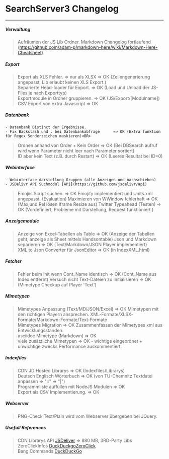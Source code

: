 ﻿# SearchServer3 Changelog
----
##### Verwaltung
> Aufräumen der JS Lib Ordner.
> Markdown Changelog fortlaufend (https://github.com/adam-p/markdown-here/wiki/Markdown-Here-Cheatsheet)

##### Export
> Export als XLS Fehler. => nur als XLSX 		=> OK (Zeilengenerierung angepasst, Lib erlaubt keinen XLS Export.)<BR>
> Separierte Head-loader für Export. 			=> OK (Load und Unload der JS-Files je nach Exporttyp)<BR>
> Exportmodule in Ordner gruppieren. 			=> OK (JS/Export/[Modulname])<BR>
> CSV Export von extra Javascript	 			=> OK <BR>

##### Datenbank
```
- Datenbank Distinct der Ergebnisse.
- Fix Backslash und . bei Datenbankabfrage 		=> OK (Extra funktion für Regex Sonderzeichen maskieren)<BR>
```

> Ordnen anhand von Order + Kein Order			=> OK (Bei DBSearch aufruf wird wenn Parameter nicht leer nach Parameter sortiert)<BR>
> ID aber kein Text (z.B. durch Restart)  		=> OK (Leeres Resultat bei ID=0)<BR>

##### Webinterface
```
- Webinterface darstellung Gruppen (alle Anzeigen und nachschieben)
- JSDelivr API Suchmodul [API](https://github.com/jsdelivr/api)
```
> Emojiis Script suchen.						=> OK Emojify implementiert und Units.xml angepasst. (Evaluation)
> Maximieren von WWindow fehlerhaft				=> OK (Max,und Rel lösen Iframe Resize aus)
> Twitter Typeahead  (Testen) 					=> OK (Vordefiniert, Probleme mit Darstellung, Request funktioniert.)<BR>

##### Anzeigemodule
> Anzeige von Excel-Tabellen als Table			=> OK (Anzeige der Tabellen geht, anzeige als Sheet mittels Handsontable)
> Json und Markdown separieren					=> OK (Text/Markdown/JSON Player implementiert) <BR>
> XML to Json Converter für JsonEditor 			=> OK (in IndexXML.html)<BR>

##### Fetcher
> Fehler beim Init wenn Cont_Name identisch		=> OK (Cont_Name aus Index entfernt)
> Versuch nicht Text-Dateien zu initialisieren	=> OK (Mimetype Checkup auf Player 'Text')

##### Mimetypen
> Mimetypes Anpassung (Text/MD/JSON/Excel)		=> OK Mimetypen mit den richtigen Playern ansprechen. XML-Formate/XLSX-Formate/Markdown-Formate/Text-Formate<BR>
> Mimetypes Migration							=> OK Zusammenfassen der Mimetypes xml aus Entwicklungsständen.<BR>
> asciidoc Mimetype (Markdown)					=> OK<BR>
> viele zusätzliche Mimetypen 					=> OK - wichtige eingeordnet + unwichtige zwecks Performance auskommentiert. <BR>

##### Indexfiles
> CDN JD Hosted Librarys						=> OK (Indexfiles/Librarys)<BR>
> Deutsch Englisch Wörterbuch					=> OK (von TU-Chemnitz Textdatei anpassen => "::" => "|")<BR>
> Programmliste auffüllen mit NodeJS Modulen	=> OK<BR>
> Export als CSV Implementierung.				=> OK<BR>

##### Webserver
> PNG-Check Text/Plain wird vom Webserver übergeben bei JQuery.

##### Usefull References
> CDN Librarys API [JSDeliver](https://github.com/jsdelivr/jsdelivr) => 880 MB, 3RD-Party Libs <BR>
> ZeroClickInfos [DuckDuckgoZeroClick](https://duckduckgo.com/api) <BR>
> Bang Commands [DuckDuckGo](https://duckduckgo.com/bang.html) <BR>
